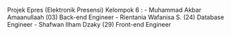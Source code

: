 Projek Epres (Elektronik Presensi)
Kelompok 6 : - Muhammad Akbar Amaanullaah (03) Back-end Engineer
             - Rientania Wafanisa S. (24) Database Engineer
             - Shafwan Ilham Dzaky (29) Front-end Engineer
